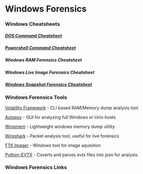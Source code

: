 # Windows Forensics

### Windows Cheatsheets

##### [DOS Command Cheatsheet](https://github.com/NetSecQuin/Quintessence/blob/main/Git-Data/Resources/DoS%20Cheatsheet.md)

##### [Powershell Command Cheatsheet](https://github.com/NetSecQuin/Quintessence/blob/main/Git-Data/Resources/Powershell%20Cheatsheet.md)

##### Windows RAM Forensics Cheatsheet

##### Windows Live Image Forensics Cheatsheet

##### [Windows Snapshot Forensics Cheatsheet](https://github.com/NetSecQuin/Quintessence/blob/main/Git-Data/Resources/Windows%20Snapshot%20Forensics%20Cheathsheet.md)


### Windows Forensics Tools

[Volatility Framework](https://volatilityfoundation.org/releases) - CLI based RAM/Memory dump analysis tool

[Autopsy](https://autopsy.com) - GUI for analyzing full Windows or Unix hosts

[Winpmem](https://github.com/Velocidex/WinPmem) - Lightweight windows memory dump utility

[Wireshark](https://wireshark.org/) - Packet analysis tool, useful for live forensics

[FTK Imager](https://www.exterro.com/forensic-toolkit) - Windows tool for image aquisition

[Python-EVTX](https://pypi.org/project/python-evtx) - Coverts and parses evtx files into json for analysis

### Windows Forensics Links

